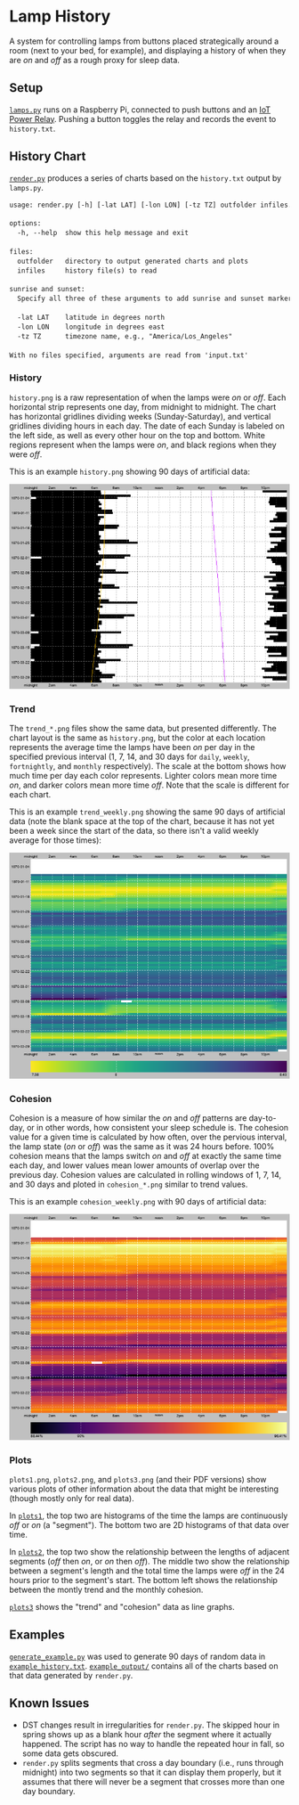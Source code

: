 # Lamp History

A system for controlling lamps from buttons placed strategically around a room
(next to your bed, for example), and displaying a history of when they are *on*
and *off* as a rough proxy for sleep data.


## Setup

[`lamps.py`](lamps.py) runs on a Raspberry Pi, connected to push buttons and an
[IoT Power Relay](https://dlidirect.com/products/iot-power-relay). Pushing a
button toggles the relay and records the event to `history.txt`.


## History Chart

[`render.py`](render.py) produces a series of charts based on the `history.txt`
output by `lamps.py`.

```txt
usage: render.py [-h] [-lat LAT] [-lon LON] [-tz TZ] outfolder infiles...

options:
  -h, --help  show this help message and exit

files:
  outfolder   directory to output generated charts and plots
  infiles     history file(s) to read

sunrise and sunset:
  Specify all three of these arguments to add sunrise and sunset markers to the history chart

  -lat LAT    latitude in degrees north
  -lon LON    longitude in degrees east
  -tz TZ      timezone name, e.g., "America/Los_Angeles"

With no files specified, arguments are read from 'input.txt'
```

### History

`history.png` is a raw representation of when the lamps were *on* or *off*. Each
horizontal strip represents one day, from midnight to midnight. The chart has
horizontal gridlines dividing weeks (Sunday-Saturday), and vertical gridlines
dividing hours in each day. The date of each Sunday is labeled on the left side,
as well as every other hour on the top and bottom. White regions represent when
the lamps were *on*, and black regions when they were *off*.

This is an example `history.png` showing 90 days of artificial data:

![history](example_output/history.png)

### Trend

The `trend_*.png` files show the same data, but presented differently. The chart
layout is the same as `history.png`, but the color at each location represents
the average time the lamps have been *on* per day in the specified previous
interval (1, 7, 14, and 30 days for `daily`, `weekly`, `fortnightly`, and
`monthly` respectively). The scale at the bottom shows how much time per day
each color represents. Lighter colors mean more time *on*, and darker colors
mean more time *off*. Note that the scale is different for each chart.

This is an example `trend_weekly.png` showing the same 90 days of artificial
data (note the blank space at the top of the chart, because it has not yet been
a week since the start of the data, so there isn't a valid weekly average for
those times):

![weekly trend](example_output/trend_weekly.png)

### Cohesion

Cohesion is a measure of how similar the *on* and *off* patterns are day-to-day,
or in other words, how consistent your sleep schedule is. The cohesion value for
a given time is calculated by how often, over the pervious interval, the lamp
state (*on* or *off*) was the same as it was 24 hours before. 100% cohesion
means that the lamps switch *on* and *off* at exactly the same time each day,
and lower values mean lower amounts of overlap over the previous day. Cohesion
values are calculated in rolling windows of 1, 7, 14, and 30 days and ploted in
`cohesion_*.png` similar to trend values.

This is an example `cohesion_weekly.png` with 90 days of artificial data:

![weekly cohesion](example_output/cohesion_weekly.png)

### Plots

`plots1.png`, `plots2.png`, and `plots3.png` (and their PDF versions) show
various plots of other information about the data that might be interesting
(though mostly only for real data).

In [`plots1`](example_output/plots1.png), the top two are histograms of the time
the lamps are continuously *off* or *on* (a "segment"). The bottom two are 2D
histograms of that data over time.

In [`plots2`](example_output/plots2.png), the top two show the relationship
between the lengths of adjacent segments (*off* then *on*, or *on* then *off*).
The middle two show the relationship between a segment's length and the total
time the lamps were *off* in the 24 hours prior to the segment's start. The
bottom left shows the relationship between the montly trend and the monthly
cohesion.

[`plots3`](example_output/plots3.png) shows the "trend" and "cohesion" data as
line graphs.


## Examples

[`generate_example.py`](generate_example.py) was used to generate 90 days of
random data in [`example_history.txt`](example_history.txt).
[`example_output/`](example_output) contains all of the charts based on that
data generated by `render.py`.


## Known Issues

* DST changes result in irregularities for `render.py`. The skipped hour in
spring shows up as a blank hour *after* the segment where it actually happened.
The script has no way to handle the repeated hour in fall, so some data gets
obscured.
* `render.py` splits segments that cross a day boundary (i.e., runs through
midnight) into two segments so that it can display them properly, but it assumes
that there will never be a segment that crosses more than one day boundary.
